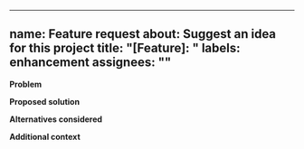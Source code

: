 
---
name: Feature request
about: Suggest an idea for this project
title: "[Feature]: "
labels: enhancement
assignees: ""
---

**Problem**

**Proposed solution**

**Alternatives considered**

**Additional context**
